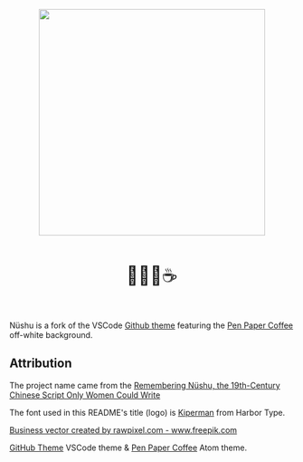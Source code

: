 
<p align="center">
   <img width="400" src="https://raw.githubusercontent.com/wheredoesyourmindgo/nushu-vscode-theme/master/images/logo.png" />
</p>

<p align="center" style="padding:16px 0;font-size:32px;">🐙🐱📜☕</p>

Nüshu is a fork of the VSCode [Github theme](https://github.com/primer/github-vscode-theme) featuring the [Pen Paper Coffee](https://github.com/nylki/pen-paper-coffee-syntax) off-white background.

## Attribution

The project name came from the [Remembering Nüshu, the 19th-Century Chinese Script Only Women Could Write](https://www.atlasobscura.com/articles/nushu-chinese-script-women)

The font used in this README's title (logo) is [Kiperman](https://www.harbortype.com/fonts/kiperman/) from Harbor Type.

<a href="https://www.freepik.com/free-photos-vectors/business">Business vector created by rawpixel.com - www.freepik.com</a>

[GitHub Theme](https://github.com/primer/github-vscode-theme) VSCode theme & [Pen Paper Coffee](https://github.com/nylki/pen-paper-coffee-syntax) Atom theme.
